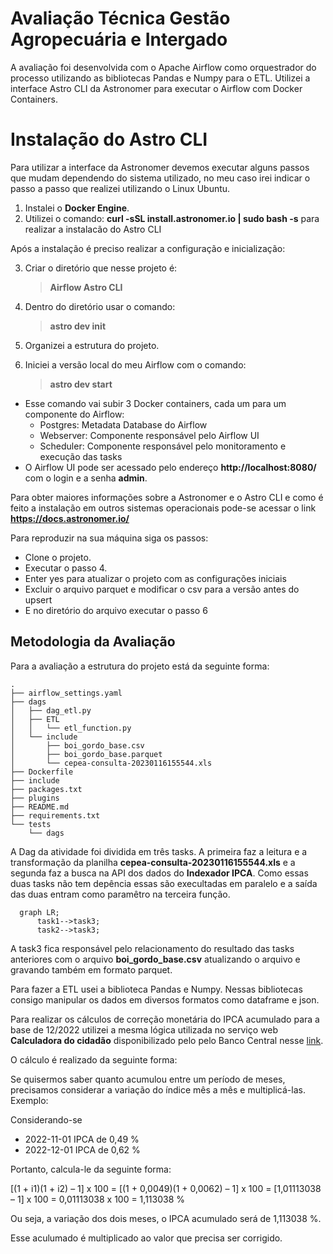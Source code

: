 # Avaliação Técnica Gestão Agropecuária e Intergado

A avaliação foi desenvolvida com o Apache Airflow como orquestrador do processo utilizando as bibliotecas Pandas e Numpy para o ETL. Utilizei a interface Astro CLI da Astronomer para executar o Airflow com Docker Containers.

# Instalação do Astro CLI

Para utilizar a interface da Astronomer devemos executar alguns passos que mudam dependendo do sistema utilizado, no meu caso irei indicar o passo a passo que realizei utilizando o Linux Ubuntu.

 1. Instalei o **Docker Engine**.
 2. Utilizei o comando: **curl -sSL install.astronomer.io | sudo bash -s**  para realizar a instalacão do Astro CLI
 
Após a instalação é preciso realizar a configuração e inicialização:

 3.  Criar o diretório que nesse projeto é:  
	 >**Airflow Astro CLI**
 
 4.  Dentro do diretório usar o comando:  
	 >**astro dev init**
	 
 5. Organizei a estrutura do projeto.
 6. Iniciei a versão local do meu Airflow com o comando: 
	 >**astro dev start**
	 
 - Esse comando vai subir 3 Docker containers, cada um para um componente do Airflow:
	- Postgres: Metadata Database do Airflow
	- Webserver:  Componente responsável pelo Airflow UI
	- Scheduler: Componente responsável pelo monitoramento e execução das tasks
 - O Airflow UI pode ser acessado pelo endereço **http://localhost:8080/** com o login e a senha **admin**.
 
 Para obter maiores informações sobre a Astronomer e o Astro CLI e como é feito a instalação em outros sistemas operacionais pode-se acessar o link **https://docs.astronomer.io/**
 
 Para reproduzir na sua máquina siga os passos:
 
 - Clone o projeto.   
 - Executar o passo 4. 
 - Enter yes para atualizar o projeto com as configurações iniciais
 - Excluir o arquivo parquet e modificar o csv para a versão antes do upsert
 - E no diretório do arquivo executar o passo 6

 
## Metodologia da Avaliação

Para a avaliação a estrutura do projeto está da seguinte forma:
```shell
.
├── airflow_settings.yaml
├── dags
│   ├── dag_etl.py
│   ├── ETL
│   │   └── etl_function.py
│   └── include
│       ├── boi_gordo_base.csv
│       ├── boi_gordo_base.parquet
│       └── cepea-consulta-20230116155544.xls
├── Dockerfile
├── include
├── packages.txt
├── plugins
├── README.md
├── requirements.txt
└── tests
    └── dags
```
A Dag da atividade foi dividida em três tasks. A primeira faz a leitura e a transformação da planilha **cepea-consulta-20230116155544.xls** e a segunda faz a busca na API dos dados do **Indexador IPCA**. Como essas duas tasks não tem depência essas são execultadas em paralelo e a saída das duas entram como paramêtro na terceira função.

```mermaid
  graph LR;
      task1-->task3;
      task2-->task3;
```
	
A task3 fica responsável pelo relacionamento do resultado das tasks anteriores com o arquivo **boi_gordo_base.csv** atualizando o arquivo e gravando também em formato parquet.

Para fazer a ETL usei a biblioteca Pandas e Numpy. Nessas bibliotecas consigo manipular os dados em diversos formatos como dataframe e json.

Para realizar os cálculos de correção monetária do IPCA acumulado para a base de 12/2022 utilizei a mesma lógica utilizada no serviço web **Calculadora do cidadão** disponibilizado pelo pelo Banco Central nesse  [link](https://www3.bcb.gov.br/CALCIDADAO/publico/exibirFormCorrecaoValores.do?method=exibirFormCorrecaoValores).

O cálculo é realizado da seguinte  forma:

Se quisermos saber quanto acumulou entre um período de meses, precisamos considerar a variação do índice mês a mês e multiplicá-las. Exemplo:

Considerando-se

 - 2022-11-01 IPCA de 0,49 %
 - 2022-12-01 IPCA de 0,62 %
 
Portanto, calcula-le da seguinte forma:

[(1 + i1)(1 + i2) – 1] x 100
= [(1 + 0,0049)(1 + 0,0062) – 1] x 100
= [1,01113038 – 1] x 100
= 0,01113038 x 100
= 1,113038 %

Ou seja,  a variação dos dois meses, o IPCA acumulado será de 1,113038 %.

Esse aculumado é multiplicado ao valor que precisa ser corrigido.
